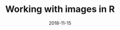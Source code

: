 ---
title: Working with images in R
dateStart: 2018-11-15T10:00:00
dateEnd: 2018-11-15T11:00:00
date: 2018-11-15
timezone: 'America/Los_Angeles'
blog: https://ropensci.org/blog/2018/10/24/commcall-nov2018/
description: 'Working with images in R, including audio and video. Jeroen Ooms will explain what images are, under the hood, and showcase several [rOpenSci packages](https://ropensci.org/packages/) that form a modern toolkit for working with images in R, including `opencv`, `av`, `tesseract`, `magick` and `pdftools`.'
authors:
- name: Jeroen Ooms
  url: https://github.com/jeroen
  twitter: opencpu
  bio: rOpenSci postdoc and software engineer
location: Community call (teleconference)
attendees: 'All are welcome'
vimeo:
- id: 301405941
notes: https://docs.google.com/document/d/1QjtrNuh0Z5ikvx-rj9zx7O5L4rCMON4zUDv50paHAmM/edit?usp=sharing
resources:
- url: https://jeroen.github.io/munster2018/
  name: Jeroen's slides
tags:
  - magick
  - tesseract
  - av
  - imaging
---